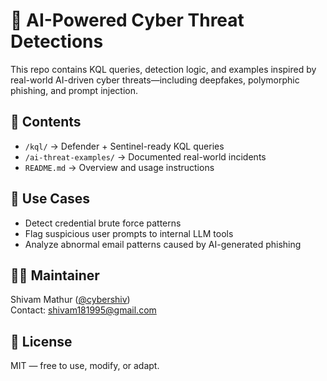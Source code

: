 # 🧠 AI-Powered Cyber Threat Detections

This repo contains KQL queries, detection logic, and examples inspired by real-world AI-driven cyber threats—including deepfakes, polymorphic phishing, and prompt injection.

## 📂 Contents

- `/kql/` → Defender + Sentinel-ready KQL queries
- `/ai-threat-examples/` → Documented real-world incidents
- `README.md` → Overview and usage instructions

## 📌 Use Cases

- Detect credential brute force patterns
- Flag suspicious user prompts to internal LLM tools
- Analyze abnormal email patterns caused by AI-generated phishing

## 👨‍💻 Maintainer

Shivam Mathur ([@cybershiv](https://cybershiv.hashnode.dev))  
Contact: shivam181995@gmail.com

## 📄 License

MIT — free to use, modify, or adapt.
